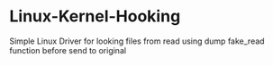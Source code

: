 # Linux-Kernel-Hooking
Simple Linux Driver for looking files from read using dump fake_read function before send to original
